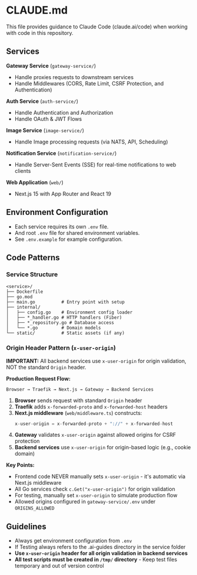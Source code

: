 # CLAUDE.md

This file provides guidance to Claude Code (claude.ai/code) when working with code in this repository.


## Services

**Gateway Service** (`gateway-service/`)
- Handle proxies requests to downstream services
- Handle Middlewares (CORS, Rate Limit, CSRF Protection, and Authentication)

**Auth Service** (`auth-service/`)
- Handle Authentication and Authorization
- Handle OAuth & JWT Flows

**Image Service** (`image-service/`)
- Handle Image processing requests (via NATS, API, Scheduling)

**Notification Service** (`notification-service/`)
- Handle Server-Sent Events (SSE) for real-time notifications to web clients

**Web Application** (`web/`)
- Next.js 15 with App Router and React 19

## Environment Configuration

- Each service requires its own `.env` file. 
- And root `.env` file for shared environment variables.
- See `.env.example` for example configuration.

## Code Patterns

### Service Structure
```
<service>/
├── Dockerfile
├── go.mod
├── main.go          # Entry point with setup
├── internal/
│   ├── config.go    # Environment config loader
│   ├── *_handler.go # HTTP handlers (Fiber)
│   ├── *_repository.go # Database access
│   └── *.go         # Domain models
└── static/          # Static assets (if any)
```

### Origin Header Pattern (`x-user-origin`)

**IMPORTANT:** All backend services use `x-user-origin` for origin validation, NOT the standard `Origin` header.

**Production Request Flow:**
```
Browser → Traefik → Next.js → Gateway → Backend Services
```

1. **Browser** sends request with standard `Origin` header
2. **Traefik** adds `x-forwarded-proto` and `x-forwarded-host` headers
3. **Next.js middleware** (`web/middleware.ts`) constructs:
   ```typescript
   x-user-origin = x-forwarded-proto + "://" + x-forwarded-host
   ```
4. **Gateway** validates `x-user-origin` against allowed origins for CSRF protection
5. **Backend services** use `x-user-origin` for origin-based logic (e.g., cookie domain)

**Key Points:**
- Frontend code NEVER manually sets `x-user-origin` - it's automatic via Next.js middleware
- All Go services check `c.Get("x-user-origin")` for origin validation
- For testing, manually set `x-user-origin` to simulate production flow
- Allowed origins configured in `gateway-service/.env` under `ORIGINS_ALLOWED`

## Guidelines
- Always get environment configuration from `.env`
- If Testing always refers to the .ai-guides directory in the service folder
- **Use `x-user-origin` header for all origin validation in backend services**
- **All test scripts must be created in `/tmp/` directory** - Keep test files temporary and out of version control